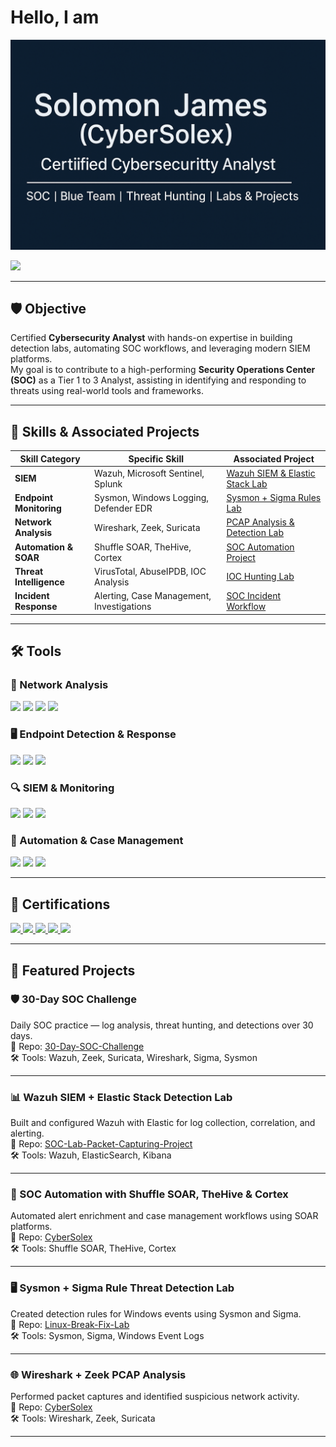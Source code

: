 # Hello, I am

![Profile Banner](D727C551-D6E1-4AEE-B87B-191FDEC0721C.png)

<a href="https://linkedin.com/in/solomon-james-cyber"><img src="https://img.shields.io/badge/-LinkedIn-0072b1?&style=for-the-badge&logo=linkedin&logoColor=white" /></a>

---

## 🛡️ Objective  
Certified **Cybersecurity Analyst** with hands-on expertise in building detection labs, automating SOC workflows, and leveraging modern SIEM platforms.  
My goal is to contribute to a high-performing **Security Operations Center (SOC)** as a Tier 1 to 3 Analyst, assisting in identifying and responding to threats using real-world tools and frameworks.  

---

## 🧠 Skills & Associated Projects

| Skill Category            | Specific Skill                              | Associated Project                                                                |
|----------------------------|---------------------------------------------|----------------------------------------------------------------------------------|
| **SIEM**                   | Wazuh, Microsoft Sentinel, Splunk           | [Wazuh SIEM & Elastic Stack Lab](https://github.com/Jaysolex/CyberSolex)         |
| **Endpoint Monitoring**    | Sysmon, Windows Logging, Defender EDR       | [Sysmon + Sigma Rules Lab](https://github.com/Jaysolex/CyberSolex)               |
| **Network Analysis**       | Wireshark, Zeek, Suricata                   | [PCAP Analysis & Detection Lab](https://github.com/Jaysolex/CyberSolex)          |
| **Automation & SOAR**      | Shuffle SOAR, TheHive, Cortex               | [SOC Automation Project](https://github.com/Jaysolex/CyberSolex)                 |
| **Threat Intelligence**    | VirusTotal, AbuseIPDB, IOC Analysis         | [IOC Hunting Lab](https://github.com/Jaysolex/CyberSolex)                        |
| **Incident Response**      | Alerting, Case Management, Investigations   | [SOC Incident Workflow](https://github.com/Jaysolex/CyberSolex)                  |

---

## 🛠️ Tools  

### 🔗 Network Analysis  
<div>
    <img src="https://img.shields.io/badge/-Wireshark-1679A7?&style=for-the-badge&logo=Wireshark&logoColor=white" />
    <img src="https://img.shields.io/badge/-Suricata-EF3B2D?&style=for-the-badge&logo=Suricata&logoColor=white" />
    <img src="https://img.shields.io/badge/-Zeek-777BB4?&style=for-the-badge&logo=Zeek&logoColor=white" />
    <img src="https://img.shields.io/badge/-Google_Cybersecurity-34A853?&style=for-the-badge&logo=Google&logoColor=white" />
</div>

### 🖥️ Endpoint Detection & Response  
<div>
    <img src="https://img.shields.io/badge/-Microsoft_Defender_for_Endpoint-00A4EF?&style=for-the-badge&logo=Microsoft&logoColor=white" />
    <img src="https://img.shields.io/badge/-Sysmon-4B275F?&style=for-the-badge&logo=Windows&logoColor=white" />
    <img src="https://img.shields.io/badge/-Velociraptor-4B275F?&style=for-the-badge&logo=Velociraptor&logoColor=white" />
</div>

### 🔍 SIEM & Monitoring  
<div>
    <img src="https://img.shields.io/badge/-Microsoft_Sentinel-0078D4?&style=for-the-badge&logo=Microsoft&logoColor=white" />
    <img src="https://img.shields.io/badge/-Splunk-000000?&style=for-the-badge&logo=Splunk&logoColor=white" />
    <img src="https://img.shields.io/badge/-Wazuh-005571?&style=for-the-badge&logo=ElasticStack&logoColor=white" />
</div>

### 🔁 Automation & Case Management  
<div>
    <img src="https://img.shields.io/badge/-Shuffle_SOAR-FF9900?&style=for-the-badge&logoColor=white" />
    <img src="https://img.shields.io/badge/-TheHive-F3B61F?&style=for-the-badge&logoColor=white" />
    <img src="https://img.shields.io/badge/-Cortex-0072B1?&style=for-the-badge&logoColor=white" />
</div>

---

## 🧾 Certifications  
<div>
    <a href="https://www.credly.com/badges/5f8b2053-657a-49e0-b3d7-055854229640" target="_blank">
      <img src="https://img.shields.io/badge/-Security%2B-FF0000?&style=for-the-badge&logo=CompTIA&logoColor=white" />
    </a>
    <a href="https://www.credly.com/badges/d60a07eb-2fff-44bf-aed9-6a653eecf4e6/linked_in?t=swobto" target="_blank">
      <img src="https://img.shields.io/badge/-CySA%2B-00BFFF?&style=for-the-badge&logo=CompTIA&logoColor=white" />
    </a>
    <a href="https://www.credly.com/badges/9426031d-5fbc-41eb-b40e-5a472c89676e" target="_blank">
      <img src="https://img.shields.io/badge/-CSAP-800080?&style=for-the-badge&logo=CompTIA&logoColor=white" />
    </a>
    <a href="https://learn.microsoft.com/en-ca/users/solomonjames-0854/credentials/cdde6ed9aee5271" target="_blank">
      <img src="https://img.shields.io/badge/-SC--200-0078D4?&style=for-the-badge&logo=Microsoft&logoColor=white" />
    </a>
    <a href="https://www.coursera.org/account/accomplishments/specialization/certificate/GQCT8OM2UZYN" target="_blank">
      <img src="https://img.shields.io/badge/-Google%20Cybersecurity-4285F4?&style=for-the-badge&logo=Google&logoColor=white" />
    </a>
</div>

---

## 📂 Featured Projects  

### 🛡️ 30-Day SOC Challenge  
Daily SOC practice — log analysis, threat hunting, and detections over 30 days.  
📌 Repo: [30-Day-SOC-Challenge](https://github.com/Jaysolex/30-Day-SOC-Challenge)  
🛠 Tools: Wazuh, Zeek, Suricata, Wireshark, Sigma, Sysmon  

---

### 📊 Wazuh SIEM + Elastic Stack Detection Lab  
Built and configured Wazuh with Elastic for log collection, correlation, and alerting.  
📌 Repo: [SOC-Lab-Packet-Capturing-Project](https://github.com/Jaysolex/SOC-Lab-Packet-Capturing-Project)  
🛠 Tools: Wazuh, ElasticSearch, Kibana  

---

### 🤖 SOC Automation with Shuffle SOAR, TheHive & Cortex  
Automated alert enrichment and case management workflows using SOAR platforms.  
📌 Repo: [CyberSolex](https://github.com/Jaysolex/CyberSolex)  
🛠 Tools: Shuffle SOAR, TheHive, Cortex  

---

### 🖥️ Sysmon + Sigma Rule Threat Detection Lab  
Created detection rules for Windows events using Sysmon and Sigma.  
📌 Repo: [Linux-Break-Fix-Lab](https://github.com/Jaysolex/Linux-Break-Fix-Lab)  
🛠 Tools: Sysmon, Sigma, Windows Event Logs  

---

### 🌐 Wireshark + Zeek PCAP Analysis  
Performed packet captures and identified suspicious network activity.  
📌 Repo: [CyberSolex](https://github.com/Jaysolex/CyberSolex)  
🛠 Tools: Wireshark, Zeek, Suricata  

---
